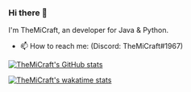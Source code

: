 ### Hi there 👋
I'm TheMiCraft, an developer for Java & Python.

- 📫 How to reach me: (Discord: TheMiCraft#1967)

[![TheMiCraft's GitHub stats](https://github-readme-stats.vercel.app/api?username=themicraft&count_private=true&show_icons=true&hide=stars)](https://github.com/TheMiCraft/TheMiCraft)

[![TheMiCraft's wakatime stats](https://github-readme-stats.vercel.app/api/wakatime?username=themicraft)](https://wakatime.com/@TheMiCraft)
